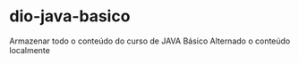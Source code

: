 # dio-java-basico
Armazenar todo o conteúdo do curso de JAVA Básico 
Alternado o conteúdo localmente
